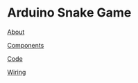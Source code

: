 # Arduino Snake Game

<span style="text-decoration:underline;">About</span>

	

<span style="text-decoration:underline;">Components</span>

<span style="text-decoration:underline;">Code</span>

<span style="text-decoration:underline;">Wiring</span>
